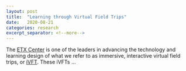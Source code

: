 ```yaml
---
layout: post
title:  "Learning through Virtual Field Trips"
date:   2020-08-21
categories: research
excerpt_separator: <!--more-->
---
```

The [ETX Center][etx-site] is one of the leaders in advancing the technology and learning design of what we refer to as immersive, interactive virtual field trips, or [iVFT][vft-site]. These iVFTs ...

<!--more-->

[etx-site]: https://etx.asu.edu
[vft-site]: https://vft.asu.edu
